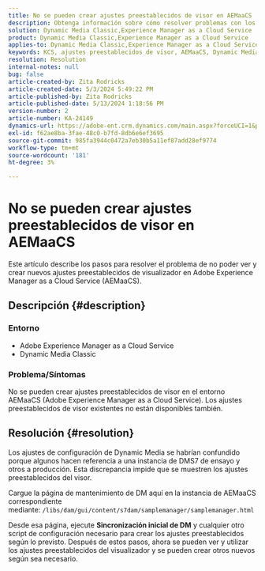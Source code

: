 ```yaml
---
title: No se pueden crear ajustes preestablecidos de visor en AEMaaCS
description: Obtenga información sobre cómo resolver problemas con los ajustes preestablecidos de visualizador en AEMaaCS.
solution: Dynamic Media Classic,Experience Manager as a Cloud Service
product: Dynamic Media Classic,Experience Manager as a Cloud Service
applies-to: Dynamic Media Classic,Experience Manager as a Cloud Service
keywords: KCS, ajustes preestablecidos de visor, AEMaaCS, Dynamic Media Classic, Experience Manager
resolution: Resolution
internal-notes: null
bug: false
article-created-by: Zita Rodricks
article-created-date: 5/3/2024 5:49:22 PM
article-published-by: Zita Rodricks
article-published-date: 5/13/2024 1:18:56 PM
version-number: 2
article-number: KA-24149
dynamics-url: https://adobe-ent.crm.dynamics.com/main.aspx?forceUCI=1&pagetype=entityrecord&etn=knowledgearticle&id=d4a1e376-7509-ef11-9f8a-6045bd026dc7
exl-id: f62ae8ba-3fae-48c0-b7fd-8db6e6ef3695
source-git-commit: 985fa3944c0472a7eb30b5a11ef87add28ef9774
workflow-type: tm+mt
source-wordcount: '181'
ht-degree: 3%

---
```


# No se pueden crear ajustes preestablecidos de visor en AEMaaCS


Este artículo describe los pasos para resolver el problema de no poder ver y crear nuevos ajustes preestablecidos de visualizador en Adobe Experience Manager as a Cloud Service (AEMaaCS).

## Descripción {#description}


### <b>Entorno</b>

- Adobe Experience Manager as a Cloud Service
- Dynamic Media Classic




### Problema/Síntomas

No se pueden crear ajustes preestablecidos de visor en el entorno AEMaaCS (Adobe Experience Manager as a Cloud Service). Los ajustes preestablecidos de visor existentes no están disponibles también.


## Resolución {#resolution}


Los ajustes de configuración de Dynamic Media se habrían confundido porque algunos hacen referencia a una instancia de DMS7 de ensayo y otros a producción. Esta discrepancia impide que se muestren los ajustes preestablecidos del visor.

Cargue la página de mantenimiento de DM aquí en la instancia de AEMaaCS correspondiente mediante: `/libs/dam/gui/content/s7dam/samplemanager/samplemanager.html`

Desde esa página, ejecute <b>Sincronización inicial de DM</b> y cualquier otro script de configuración necesario para crear los ajustes preestablecidos según lo previsto. Después de estos pasos, ahora se pueden ver y utilizar los ajustes preestablecidos del visualizador y se pueden crear otros nuevos según sea necesario.
